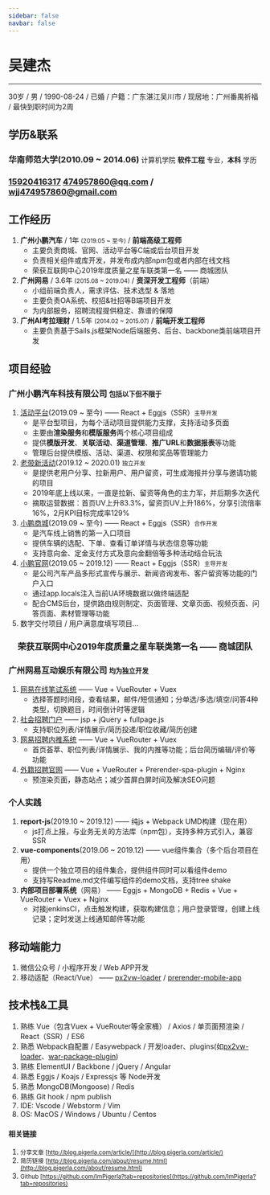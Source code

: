 ```yaml
---
sidebar: false
navbar: false
---
```



# 吴建杰

---

30岁 / 男 / 1990-08-24 / 已婚 / 户籍：广东湛江吴川市 / 现居地：广州番禺祈福 / 最快到职时间为2周

## 学历&联系

### <icon class="text-color-third mr-10" name=xuexiaoqingkuang />华南师范大学(2010.09 ~ 2014.06) <small class="pull-right" style="font-weight: normal; margin-top: 5px;">计算机学院 **软件工程** 专业，**本科** 学历</small>

### <icon class="text-color-third mr-10" name=phone /><a class="mr-30" href=tel:15920416317>15920416317</a> <icon class="text-color-third mr-10" name=mail /><a href=mailto:474957860@qq.com>474957860@qq.com</a> / <a href=mailto:wjj474957860@gmail.com>wjj474957860@gmail.com</a>

## 工作经历

1. **广州小鹏汽车** / 1年 <small>(2019.05 ~ 至今)</small> / **前端高级工程师**
    - 主要负责商城、官网、活动平台等C端或后台项目开发
    - 负责相关组件或库开发，并发布成内部npm包或者内部在线文档
    - 荣获互联网中心2019年度质量之星车联类第一名 —— 商城团队
1. **广州网易** / 3.6年 <small>(2015.08 ~ 2019.04)</small> / **资深开发工程师**（前端）
    - 小组前端负责人，需求评估、技术选型 & 落地
    - 主要负责OA系统、校招&社招等B端项目开发
    - 为内部服务，招聘流程提供稳定、靠谱的保障
1. **广州AI考拉理财** / 1.5年 <small>(2014.02 ~ 2015.07)</small> / **前端开发工程师**
    - 主要负责基于Sails.js框架Node后端服务、后台、backbone类前端项目开发

## 项目经验

### 广州小鹏汽车科技有限公司 <small style="font-size:.8em;margin-top:5px" class="pull-right text-color-third">包括以下但不限于</small>

1. [活动平台](https://event.xiaopeng.com/)(2019.09 ~ 至今) —— React + Eggjs（SSR）<small style="margin-top:5px" class="pull-right">主导开发</small>
    - 是平台型项目，为每个活动项目提供能力支撑，支持活动多页面
    - 主要由**渲染服务**和**模版服务**两个核心项目组成
    - 提供**模版开发**、**关联活动**、**渠道管理**、**推广URL**和**数据报表**等功能
    - 管理后台提供模版、活动、渠道、权限和奖品等管理能力
1. [老带新活动](https://events.xiaopeng.com/asdqwe.html?pr=activity&ch=00022)(2019.12 ~ 2020.01) <small style="margin-top:5px" class="pull-right">独立开发</small>
    - 是提供老用户分享、拉新用户、用户留资，可生成海报并分享与邀请功能的项目
    - 2019年底上线以来，一直是拉新、留资等角色的主力军，并后期多次迭代
    - 摘取运营数据：首页UV上升83.3%，留资页UV上升186%，分享引流倍率16%，2月KPI目标完成率129%
1. [小鹏商城](https://store.xiaopeng.com/)(2019.09 ~ 至今) —— React + Eggjs（SSR）<small style="margin-top:5px" class="pull-right">合作开发</small>
    - 是汽车线上销售的第一入口项目
    - 提供车辆的选配、下单、查看订单详情与状态信息等功能
    - 支持意向金、定金支付方式及意向金翻倍等多种活动结合玩法
1. [小鹏官网](https://www.xiaopeng.com/)(2019.05 ~ 2019.12) —— React + Eggjs（SSR）<small style="margin-top:5px" class="pull-right">主导开发</small>
    - 是公司汽车产品多形式宣传与展示、新闻咨询发布、客户留资等功能的门户入口
    - 通过app.locals注入当前UA环境数据以做终端适配
    - 配合CMS后台，提供路由规则制定、页面管理、文章页面、视频页面、问答页面、素材管理等功能
1. 数字交付项目 / 用户满意度填写项目...

<h3 style="font-size:1.2em;text-align:center">荣获互联网中心2019年度质量之星车联类第一名 —— 商城团队</h3>
 

### 广州网易互动娱乐有限公司 <small style="font-size:.8em;margin-top:5px" class="pull-right text-color-third">均为独立开发</small>

1. [网易在线笔试系统](http://hr.game.163.com/exam) —— Vue + VueRouter + Vuex
    - 选择答题时间段，查看结果，邮件/短信通知；分单选/多选/填空/问答4种类型，切换题目，时间倒计时等逻辑
1. [社会招聘门户](http://hr.game.163.com) —— jsp + jQuery + fullpage.js
    - 支持职位列表/详情展示/简历投递/职位收藏/简历创建
1. [网易招聘内推系统](http://rms.game.163.com/bole/) —— Vue + VueRouter + Vuex
    - 首页荟萃、职位列表/详情展示、我的内推等功能；后台简历编辑/评价等功能
1. [外籍招聘官网](http://hr.game.163.com/qa/) —— Vue + VueRouter + Prerender-spa-plugin + Nginx
    - 预渲染页面，静态站点；减少首屏白屏时间及解决SEO问题
    
### 个人实践

1. **report-js**(2019.10 ~ 2019.12) —— 纯js + Webpack UMD构建（现在用）
    - js打点上报，与业务无关的方法库（npm包），支持多种方式引入，兼容SSR
1. **vue-components**(2019.06 ~ 2019.12) —— vue组件集合（多个后台项目在用）
    - 提供一个独立项目的组件集合，提供组件同时可以看组件demo
    - 支持写Readme.md文件编写组件的demo文档，支持tree shake
1. **内部项目部署系统**（网易） —— Eggjs + MongoDB + Redis + Vue + VueRouter + Vuex + Nginx
    - 对接jenkinsCI，点击触发构建，获取构建信息；用户登录管理，创建上线记录；定时发送上线通知邮件等功能
    
## 移动端能力

1. 微信公众号 / 小程序开发 / Web APP开发
1. 移动适配（React/Vue） —— [px2vw-loader](https://github.com/ImPigerla/px2vw-loader) / [prerender-mobile-app](https://github.com/ImPigerla/prerender-mobile-app)

## 技术栈&工具

1. 熟练 Vue（包含Vuex + VueRouter等全家桶） / Axios / 单页面预渲染 / React（SSR）/ ES6
1. 熟悉 Webpack自配置 / Easywebpack / 开发loader、plugins(如[px2vw-loader](https://github.com/ImPigerla/px2vw-loader)、[war-package-plugin](https://github.com/ImPigerla/war-package-plugin))
1. 熟练 ElementUI / Backbone / jQuery / Angular
1. 熟悉 Eggjs / Koajs / Expressjs 等 Node开发
1. 熟悉 MongoDB(Mongoose) / Redis
1. 熟练 Git hook / npm publish
1. IDE: Vscode / Webstorm / Vim
1. OS: MacOS / Windows / Ubuntu / Centos

#### 相关链接

1. <small>分享文章 [http://blog.pigerla.com/article/](http://blog.pigerla.com/article/)</small>
1. <small>简历链接 [http://blog.pigerla.com/about/resume.html](http://blog.pigerla.com/about/resume.html)</small>
1. <small>Github [https://github.com/ImPigerla?tab=repositories](https://github.com/ImPigerla?tab=repositories)</small>
